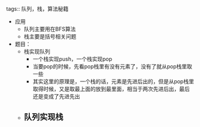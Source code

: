 tags:: 队列，栈，算法秘籍

- 应用
	- 队列主要用在BFS算法
	- 栈主要是括号相关问题
- 题目：
	- 栈实现队列
		- 一个栈实现push，一个栈实现pop
		- 当要pop的时候，先看pop栈里有没有元素了，没有了就从pop栈里取一些
		- 其实这里的原理是，一个栈的话，元素是先进后出的，但是从pop栈里取得时候，又是取最上面的放到最里面，相当于两次先进后出，最后还是变成了先进先出
	- 队列实现栈
		-
